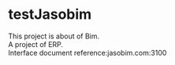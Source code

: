 # testJasobim<br/>
This project is about of Bim.<br/>
A project of ERP.<br/>
Interface document reference:jasobim.com:3100<br/>
